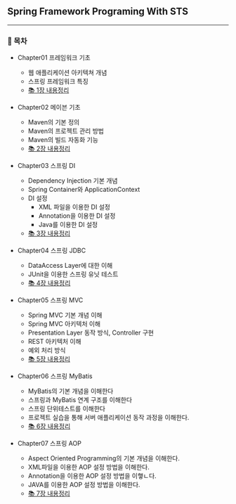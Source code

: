 ## Spring Framework Programing With STS

***

### 📘 목차
- Chapter01 프레임워크 기초
	- 웹 애플리케이션 아키텍쳐 개념
	- 스프링 프레임워크 특징
	- [📚 1장 내용정리](https://github.com/ZZmarkus/FrameWorkProgramming/blob/main/Chap01/%ED%94%84%EB%A0%88%EC%9E%84%EC%9B%8C%ED%81%AC%20%EA%B8%B0%EC%B4%88.md)

- Chapter02 메이븐 기초
	- Maven의 기본 정의
	- Maven의 프로젝트 관리 방법
	- Maven의 빌드 자동화 기능
	- [📚 2장 내용정리](https://github.com/ZZmarkus/FrameWorkProgramming/blob/main/Chap02/%EB%A9%94%EC%9D%B4%EB%B8%90%20%EA%B8%B0%EC%B4%88.md)

- Chapter03 스프링 DI
	- Dependency Injection 기본 개념
	- Spring Container와 ApplicationContext
	- DI 설정
		- XML 파일을 이용한 DI 설정
		- Annotation을 이용한 DI 설정
		- Java를 이용한 DI 설정
	- [📚 3장 내용정리](https://github.com/ZZmarkus/FrameWorkProgramming/blob/main/Chap03/%EC%8A%A4%ED%94%84%EB%A7%81%20DI.md)

- Chapter04 스프링 JDBC
	- DataAccess Layer에 대한 이해
	- JUnit을 이용한 스프링 유닛 테스트
	- [📚 4장 내용정리](https://github.com/ZZmarkus/FrameWorkProgramming/blob/main/Chap04/%EC%8A%A4%ED%94%84%EB%A7%81%20JDBC.md)

- Chapter05 스프링 MVC
	- Spring MVC 기본 개념 이해
	- Spring MVC 아키텍처 이해
	- Presentation Layer 동작 방식, Controller 구현
	- REST 아키텍처 이해
	- 예외 처리 방식 
	- [📚 5장 내용정리](https://github.com/ZZmarkus/FrameWorkProgramming/blob/main/Chap05/%EC%8A%A4%ED%94%84%EB%A7%81%20MVC.md)

- Chapter06 스프링 MyBatis
	- MyBatis의 기본 개념을 이해한다
	- 스프링과 MyBatis 연계 구조를 이해한다
	- 스프링 단위테스트를 이해한다
	- 프로젝트 실습을 통해 서버 애플리케이션 동작 과정을 이해한다.
	- [📚 6장 내용정리](https://github.com/ZZmarkus/FrameWorkProgramming/blob/main/Chap06/MyBatis.md)

- Chapter07 스프링 AOP
	- Aspect Oriented Programming의 기본 개념을 이해한다.
	- XML파일을 이용한 AOP 설정 방법을 이해한다.
	- Annotation을 이용한 AOP 설정 방법을 이햏ㄴ다.
	- JAVA를 이용한 AOP 설정 방법을 이해한다.
	- [📚 7장 내용정리](https://github.com/ZZmarkus/FrameWorkProgramming/blob/main/Chap07/AOP.md)
